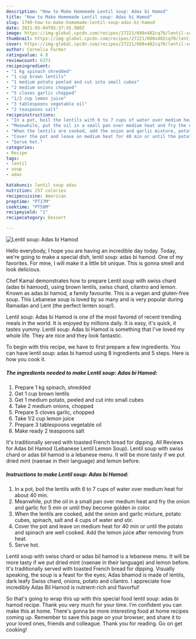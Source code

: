 ```yaml
---
description: "How to Make Homemade Lentil soup: Adas bi Hamod"
title: "How to Make Homemade Lentil soup: Adas bi Hamod"
slug: 1740-how-to-make-homemade-lentil-soup-adas-bi-hamod
date: 2021-05-04T05:37:55.980Z
image: https://img-global.cpcdn.com/recipes/27221/680x482cq70/lentil-soup-adas-bi-hamod-recipe-main-photo.jpg
thumbnail: https://img-global.cpcdn.com/recipes/27221/680x482cq70/lentil-soup-adas-bi-hamod-recipe-main-photo.jpg
cover: https://img-global.cpcdn.com/recipes/27221/680x482cq70/lentil-soup-adas-bi-hamod-recipe-main-photo.jpg
author: Cornelia Farmer
ratingvalue: 4.8
reviewcount: 6373
recipeingredient:
- "1 kg spinach shredded"
- "1 cup brown lentils"
- "1 medium potato peeled and cut into small cubes"
- "2 medium onions chopped"
- "5 cloves garlic chopped"
- "1/2 cup lemon juice"
- "3 tablespoons vegetable oil"
- "2 teaspoons salt"
recipeinstructions:
- "In a pot, boil the lentils with 6 to 7 cups of water over medium heat for about 40 min."
- "Meanwhile, put the oil in a small pan over medium heat and fry the onion and garlic for 5 min or until they become golden in color."
- "When the lentils are cooked, add the onion and garlic mixture, potato cubes, spinach, salt and 4 cups of water and stir."
- "Cover the pot and leave on medium heat for 40 min or until the potato and spinach are well cooked. Add the lemon juice after removing from heat."
- "Serve hot."
categories:
- Recipe
tags:
- lentil
- soup
- adas

katakunci: lentil soup adas 
nutrition: 257 calories
recipecuisine: American
preptime: "PT17M"
cooktime: "PT58M"
recipeyield: "1"
recipecategory: Dessert

---
```



![Lentil soup: Adas bi Hamod](https://img-global.cpcdn.com/recipes/27221/680x482cq70/lentil-soup-adas-bi-hamod-recipe-main-photo.jpg)

Hello everybody, I hope you are having an incredible day today. Today, we're going to make a special dish, lentil soup: adas bi hamod. One of my favorites. For mine, I will make it a little bit unique. This is gonna smell and look delicious.

Chef Kamal demonstrates how to prepare Lentil soup with swiss chard (adas bi hamood), using brown lentils, swiss chard, cilantro and lemon. Known as adas bi hamod, a family favourite. This is a vegan and gluten-free soup. This Lebanese soup is loved by so many and is very popular during Ramadan and Lent (the perfect lenten soup!).

Lentil soup: Adas bi Hamod is one of the most favored of recent trending meals in the world. It is enjoyed by millions daily. It is easy, it's quick, it tastes yummy. Lentil soup: Adas bi Hamod is something that I've loved my whole life. They are nice and they look fantastic.


To begin with this recipe, we have to first prepare a few ingredients. You can have lentil soup: adas bi hamod using 8 ingredients and 5 steps. Here is how you cook it.

<!--inarticleads1-->

##### The ingredients needed to make Lentil soup: Adas bi Hamod:

1. Prepare 1 kg spinach, shredded
1. Get 1 cup brown lentils
1. Get 1 medium potato, peeled and cut into small cubes
1. Take 2 medium onions, chopped
1. Prepare 5 cloves garlic, chopped
1. Take 1/2 cup lemon juice
1. Prepare 3 tablespoons vegetable oil
1. Make ready 2 teaspoons salt


It&#39;s traditionally served with toasted French bread for dipping. All Reviews for Adas bil Hamod (Lebanese Lentil Lemon Soup). Lentil soup with swiss chard or adas bil hamod is a lebanese menu. It will be more tasty if we put dried mint (naenae in their language) and lemon before. 

<!--inarticleads2-->

##### Instructions to make Lentil soup: Adas bi Hamod:

1. In a pot, boil the lentils with 6 to 7 cups of water over medium heat for about 40 min.
1. Meanwhile, put the oil in a small pan over medium heat and fry the onion and garlic for 5 min or until they become golden in color.
1. When the lentils are cooked, add the onion and garlic mixture, potato cubes, spinach, salt and 4 cups of water and stir.
1. Cover the pot and leave on medium heat for 40 min or until the potato and spinach are well cooked. Add the lemon juice after removing from heat.
1. Serve hot.


Lentil soup with swiss chard or adas bil hamod is a lebanese menu. It will be more tasty if we put dried mint (naenae in their language) and lemon before. It&#39;s traditionally served with toasted French bread for dipping. Visually speaking, the soup is a feast for the eyes; Adas bhamod is made of lentils, dark leafy Swiss chard, onions, potato and cilantro. I appreciate how incredibly Adas Bil Hamod is nutrient-rich and flavorful! 

So that's going to wrap this up with this special food lentil soup: adas bi hamod recipe. Thank you very much for your time. I'm confident you can make this at home. There's gonna be more interesting food at home recipes coming up. Remember to save this page on your browser, and share it to your loved ones, friends and colleague. Thank you for reading. Go on get cooking!
